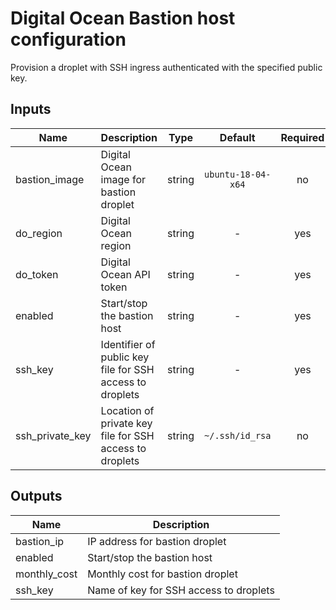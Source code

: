 # Digital Ocean Bastion host configuration

Provision a droplet with SSH ingress authenticated with the specified public key.

## Inputs

| Name | Description | Type | Default | Required |
|------|-------------|:----:|:-----:|:-----:|
| bastion\_image | Digital Ocean image for bastion droplet | string | `ubuntu-18-04-x64` | no |
| do\_region | Digital Ocean region | string | - | yes |
| do\_token | Digital Ocean API token | string | - | yes |
| enabled | Start/stop the bastion host | string | - | yes |
| ssh\_key | Identifier of public key file for SSH access to droplets | string | - | yes |
| ssh\_private\_key | Location of private key file for SSH access to droplets | string | `~/.ssh/id_rsa` | no |

## Outputs

| Name | Description |
|------|-------------|
| bastion\_ip | IP address for bastion droplet |
| enabled | Start/stop the bastion host |
| monthly\_cost | Monthly cost for bastion droplet |
| ssh\_key | Name of key for SSH access to droplets |

